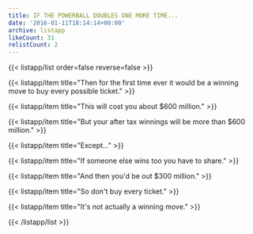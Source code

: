 ```yaml
---
title: IF THE POWERBALL DOUBLES ONE MORE TIME...
date: '2016-01-11T18:14:14+00:00'
archive: listapp
likeCount: 31
relistCount: 2
---
```


<!--more-->

{{< listapp/list order=false reverse=false >}}

   {{< listapp/item title="Then for the first time ever it would be a winning move to buy every possible ticket." >}}

   {{< listapp/item title="This will cost you about $600 million." >}}

   {{< listapp/item title="But your after tax winnings will be more than $600 million." >}}

   {{< listapp/item title="Except..." >}}

   {{< listapp/item title="If someone else wins too you have to share." >}}

   {{< listapp/item title="And then you'd be out $300 million." >}}

   {{< listapp/item title="So don't buy every ticket." >}}

   {{< listapp/item title="It's not actually a winning move." >}}

{{< /listapp/list >}}
